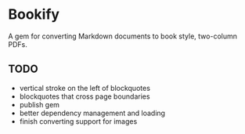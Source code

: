 # Bookify
A gem for converting Markdown documents to book style, two-column PDFs.

## TODO
* vertical stroke on the left of blockquotes
* blockquotes that cross page boundaries
* publish gem
* better dependency management and loading
* finish converting support for images
